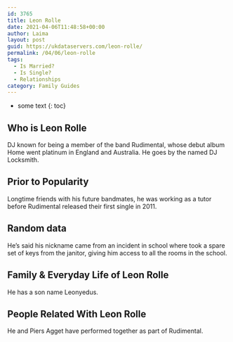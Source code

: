 ```yaml
---
id: 3765
title: Leon Rolle
date: 2021-04-06T11:48:58+00:00
author: Laima
layout: post
guid: https://ukdataservers.com/leon-rolle/
permalink: /04/06/leon-rolle
tags:
  - Is Married?
  - Is Single?
  - Relationships
category: Family Guides
---
```


* some text
{: toc}


## Who is Leon Rolle
                  
                  
                  
DJ known for being a member of the band Rudimental, whose debut album Home went platinum in England and Australia. He goes by the named DJ Locksmith.
                  
              
            
              
            
                
                
                
## Prior to Popularity
                  
                  
                  
Longtime friends with his future bandmates, he was working as a tutor before Rudimental released their first single in 2011.
                  
              
            
              
            
                
                
                
## Random data
                  
                  
                  
He&#8217;s said his nickname came from an incident in school where took a spare set of keys from the janitor, giving him access to all the rooms in the school.
                  
              
            
              
            
                
                
                
## Family & Everyday Life of Leon Rolle
                  
                  
                  
He has a son name Leonyedus.
                  
              
            
              
            
                
                
                
## People Related With Leon Rolle
                  
                  
                  
He and Piers Agget have performed together as part of Rudimental.
                  
              
            
              
            
                
              
            
              
              
            
            
              
            
          
          
          
